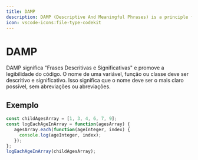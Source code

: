 ```yaml
---
title: DAMP
description: DAMP (Descriptive And Meaningful Phrases) is a principle for naming variables, functions, and classes.
icon: vscode-icons:file-type-codekit
---
```


# DAMP

DAMP significa "Frases Descritivas e Significativas" e promove a legibilidade do código. O nome de uma variável, função ou classe deve ser descritivo e significativo. Isso significa que o nome deve ser o mais claro possível, sem abreviações ou abreviações.

## Exemplo

```js
const childAgesArray = [1, 3, 4, 6, 7, 9];
const logEachAgeInArray = function(agesArray) {
   agesArray.each(function(ageInteger, index) { 
     console.log(ageInteger, index);
   });
};
logEachAgeInArray(childAgesArray);
```
